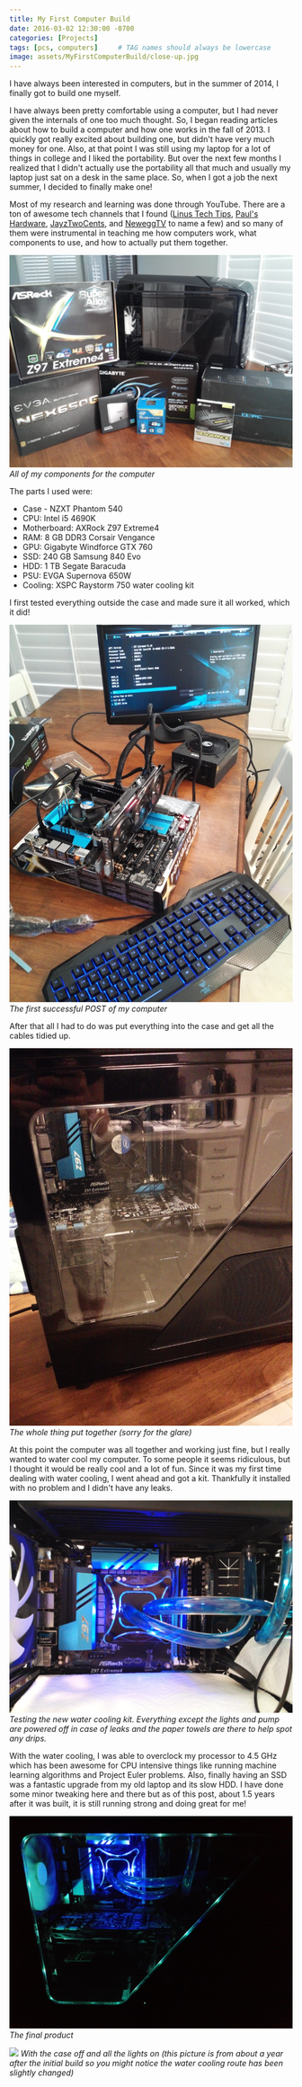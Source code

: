 ```yaml
---
title: My First Computer Build
date: 2016-03-02 12:30:00 -0700
categories: [Projects]
tags: [pcs, computers]     # TAG names should always be lowercase
image: assets/MyFirstComputerBuild/close-up.jpg
---
```


I have always been interested in computers, but in the summer of 2014, I finally got to build one myself.

I have always been pretty comfortable using a computer, but I had never given the internals of one too much thought. So, I began reading articles about how to build a computer and how one works in the fall of 2013. I quickly got really excited about building one, but didn't have very much money for one. Also, at that point I was still using my laptop for a lot of things in college and I liked the portability. But over the next few months I realized that I didn't actually use the portability all that much and usually my laptop just sat on a desk in the same place. So, when I got a job the next summer, I decided to finally make one!

Most of my research and learning was done through YouTube. There are a ton of awesome tech channels that I found ([Linus Tech Tips](https://www.youtube.com/user/LinusTechTips), [Paul's Hardware](https://www.youtube.com/user/paulshardware), [JayzTwoCents](https://www.youtube.com/user/Jayztwocents), and [NeweggTV](https://www.youtube.com/user/newegg) to name a few) and so many of them were instrumental in teaching me how computers work, what components to use, and how to actually put them together.


![](/assets/MyFirstComputerBuild/parts.jpg)
_All of my components for the computer_

The parts I used were:

- Case - NZXT Phantom 540
- CPU: Intel i5 4690K
- Motherboard: AXRock Z97 Extreme4
- RAM: 8 GB DDR3 Corsair Vengance
- GPU: Gigabyte Windforce GTX 760
- SSD: 240 GB Samsung 840 Evo
- HDD: 1 TB Segate Baracuda
- PSU: EVGA Supernova 650W
- Cooling: XSPC Raystorm 750 water cooling kit

I first tested everything outside the case and made sure it all worked, which it did!

![](/assets/MyFirstComputerBuild/boot_test.jpg)
_The first successful POST of my computer_

After that all I had to do was put everything into the case and get all the cables tidied up.

![](/assets/MyFirstComputerBuild/initial-build.jpg)
_The whole thing put together (sorry for the glare)_

At this point the computer was all together and working just fine, but I really wanted to water cool my computer. To some people it seems ridiculous, but I thought it would be really cool and a lot of fun. Since it was my first time dealing with water cooling, I went ahead and got a kit. Thankfully it installed with no problem and I didn't have any leaks.

![](/assets/MyFirstComputerBuild/wc-test.jpg)
_Testing the new water cooling kit. Everything except the lights and pump are powered off in case of leaks and the paper towels are there to help spot any drips._

With the water cooling, I was able to overclock my processor to 4.5 GHz which has been awesome for CPU intensive things like running machine learning algorithms and Project Euler problems. Also, finally having an SSD was a fantastic upgrade from my old laptop and its slow HDD. I have done some minor tweaking here and there but as of this post, about 1.5 years after it was built, it is still running strong and doing great for me!

![](/assets/MyFirstComputerBuild/wc-done-closed.jpg)
_The final product_

![](/assets/MyFirstComputerBuild/wc-done-open.jpg)
_With the case off and all the lights on (this picture is from about a year after the initial build so you might notice the water cooling route has been slightly changed)_
